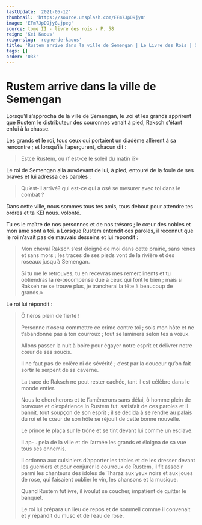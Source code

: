 ```yaml
---
lastUpdate: '2021-05-12'
thumbnail: 'https://source.unsplash.com/EFm7JpD9jy8'
image: 'EFm7JpD9jy8.jpeg'
source: tome II - livre des rois - P. 58
reign: 'Keï Kaous'
reign-slug: 'regne-de-kaous'
title: 'Rustem arrive dans la ville de Semengan | Le Livre des Rois | Shâhnâmeh'
tags: []
order: '033'
---
```


# Rustem arrive dans la ville de Semengan

Lorsqu’il s’approcha de la ville de Semengan, le
.roi et les grands apprirent que Rustem le distributeur des couronnes venait à pied, Raksch s’étant enfui à la chasse.

Les grands et le roi, tous ceux qui portaient un diadème allèrent à sa rencontre ; et lorsqu’ils l’aperçurent, chacun dit :

> Estce Rustem, ou
(f est-ce le soleil du matin î?»

Le roi de Semengan alla auvdevant de lui, à pied, entouré de la foule de ses braves et lui adressa ces paroles :

> Qu’est-il arrivé?
qui est-ce qui a osé se mesurer avec toi dans le combat ?

Dans cette ville, nous sommes tous tes amis, tous debout pour attendre tes ordres et ta KEI nous. volonté.

Tu es le maître de nos personnes et de nos trésors ; le cœur des nobles et mon âme sont à toi. a Lorsque Rustem entendit ces paroles, il reconnut que le roi n’avait pas de mauvais desseins et lui répondit :

> Mon cheval Raksch s’est éloigné de moi dans cette prairie, sans rênes et sans mors ; les traces de ses pieds vont de la rivière et des roseaux jusqu’à Semengan.
>
> Si tu me le retrouves, tu en recevras mes remerclinents et tu obtiendras la ré-œcompense due à ceux qui font le bien ; mais si Rakseh ne se trouve plus, je trancherai la tête à beaucoup de grands.»

Le roi lui répondit :

> Ô héros plein de fierté !
>
> Personne n’osera commettre ce crime contre toi ; sois mon hôte et ne t’abandonne pas à ton courroux ; tout se laminera selon tes a vœux.
>
> Allons passer la nuit à boire pour égayer notre esprit et délivrer notre cœur de ses soucis.
>
> Il ne faut pas de colère ni de sévérité ; c’est par la douceur qu’on fait sortir le serpent de sa caverne.
>
> La trace de Raksch ne peut rester cachée, tant il est célèbre dans le monde entier.
>
> Nous le chercherons et te I’amènerons sans délai, ô homme plein de bravoure et d’expérience In Rustem fut. satisfait de ces paroles et il bannit. tout soupçon de son esprit ; il se décida à se rendre au palais du roi et le cœur de son hôte se réjouit de cette bonne nouvelle.
>
> Le prince le plaça sur le trône et se tint devant lui comme un esclave.
>
> Il ap- .
pela de la ville et de l’armée les grands et éloigna de sa vue tous ses ennemis.
>
> Il ordonna aux cuisiniers d’apporter les tables et de les dresser devant les guerriers et pour conjurer le courroux de Rustem, il fit asseoir parmi les chanteurs des idoles de Tharaz aux yeux noirs et aux joues de rose, qui faisaient oublier le vin, les chansons et la musique.
>
> Quand Rustem fut ivre, il ivoulut se coucher, impatient de quitter le banquet.
>
> Le roi lui prépara un lieu de repos et de sommeil comme il convenait et y répandit du musc et de l’eau de rose.
